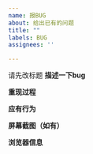 ```yaml
---
name: 报BUG
about: 给出已有的问题
title: ""
labels: BUG
assignees: ''

---
```


请先改标题
**描述一下bug**


**重现过程**


**应有行为**


**屏幕截图（如有）**


**浏览器信息**
